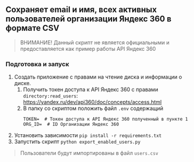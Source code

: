 ## Сохраняет email и имя, всех активных пользователей организации Яндекс 360 в формате CSV

> ВНИМАНИЕ! Данный скрипт не является официальными и предоставляется как пример работы API Яндекс 360

### Подготовка и запуск

1.	Создать приложение с правами на чтение диска и информации о диске.
    1.	Получить токен доступа к API Яндекс 360 с правами `directory:read_users`: https://yandex.ru/dev/api360/doc/concepts/access.html
    2.	В папку со скриптом положить файл `.env` содержащий
        ```
        TOKEN=  # Токен доступа к API Яндекс 360 полученный в пункте 1
        ORG_ID=  # ID Организации Яндекс 360
        ```
2. Установить зависимости `pip install -r requirements.txt`
3. Запустить скрипт `python export_enabled_users.py`

> Пользователи будут импортированы в файл `users.csv`